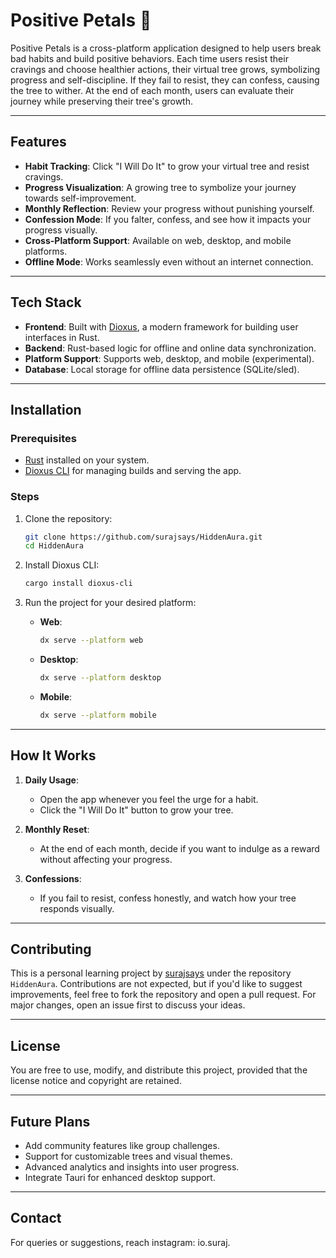 # Positive Petals 🌱

Positive Petals is a cross-platform application designed to help users break bad habits and build positive behaviors. Each time users resist their cravings and choose healthier actions, their virtual tree grows, symbolizing progress and self-discipline. If they fail to resist, they can confess, causing the tree to wither. At the end of each month, users can evaluate their journey while preserving their tree's growth.

---

## Features

- **Habit Tracking**: Click "I Will Do It" to grow your virtual tree and resist cravings.
- **Progress Visualization**: A growing tree to symbolize your journey towards self-improvement.
- **Monthly Reflection**: Review your progress without punishing yourself.
- **Confession Mode**: If you falter, confess, and see how it impacts your progress visually.
- **Cross-Platform Support**: Available on web, desktop, and mobile platforms.
- **Offline Mode**: Works seamlessly even without an internet connection.

---

## Tech Stack

- **Frontend**: Built with [Dioxus](https://dioxuslabs.com/), a modern framework for building user interfaces in Rust.
- **Backend**: Rust-based logic for offline and online data synchronization.
- **Platform Support**: Supports web, desktop, and mobile (experimental).
- **Database**: Local storage for offline data persistence (SQLite/sled).

---

## Installation

### Prerequisites
- [Rust](https://www.rust-lang.org/tools/install) installed on your system.
- [Dioxus CLI](https://dioxuslabs.com/) for managing builds and serving the app.

### Steps

1. Clone the repository:
   ```bash
   git clone https://github.com/surajsays/HiddenAura.git
   cd HiddenAura
   ```

2. Install Dioxus CLI:
   ```bash
   cargo install dioxus-cli
   ```

3. Run the project for your desired platform:
   - **Web**:
     ```bash
     dx serve --platform web
     ```
   - **Desktop**:
     ```bash
     dx serve --platform desktop
     ```
   - **Mobile**:
     ```bash
     dx serve --platform mobile
     ```

---

## How It Works

1. **Daily Usage**:
   - Open the app whenever you feel the urge for a habit.
   - Click the "I Will Do It" button to grow your tree.

2. **Monthly Reset**:
   - At the end of each month, decide if you want to indulge as a reward without affecting your progress.

3. **Confessions**:
   - If you fail to resist, confess honestly, and watch how your tree responds visually.

---

## Contributing

This is a personal learning project by [surajsays](https://github.com/surajsays) under the repository `HiddenAura`. Contributions are not expected, but if you'd like to suggest improvements, feel free to fork the repository and open a pull request. For major changes, open an issue first to discuss your ideas.

---

## License

You are free to use, modify, and distribute this project, provided that the license notice and copyright are retained.

---

## Future Plans

- Add community features like group challenges.
- Support for customizable trees and visual themes.
- Advanced analytics and insights into user progress.
- Integrate Tauri for enhanced desktop support.

---

## Contact

For queries or suggestions, reach  instagram: io.suraj.
